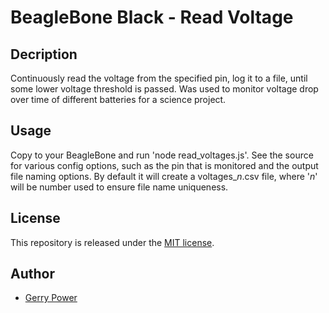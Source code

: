 # BeagleBone Black - Read Voltage


## Decription
Continuously read the voltage from the specified pin, log it to a file, until some lower voltage threshold is passed. Was used to monitor voltage drop over time of different batteries for a science project.

## Usage
Copy to your BeagleBone and run 'node read_voltages.js'. See the source for various config options, such as the pin that is monitored and the output file naming options. By default it will create a voltages_*n*.csv file, where '*n*' will be number used to ensure file name uniqueness. 


## License

This repository is released under the [MIT license](http://www.opensource.org/licenses/MIT).

## Author

* [Gerry Power](https://github.com/gerrypower)